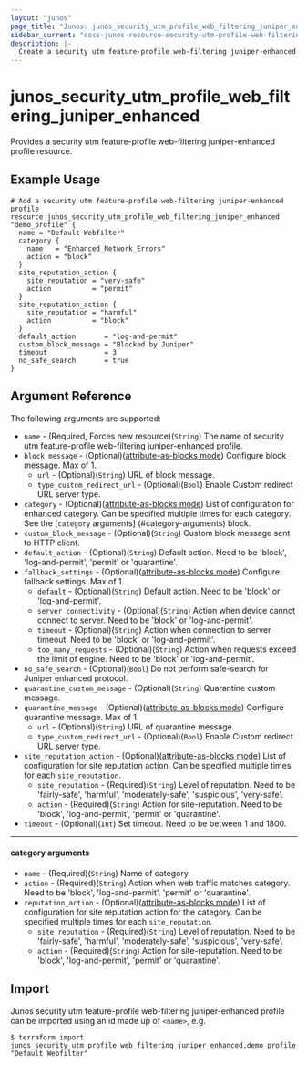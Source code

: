 ```yaml
---
layout: "junos"
page_title: "Junos: junos_security_utm_profile_web_filtering_juniper_enhanced"
sidebar_current: "docs-junos-resource-security-utm-profile-web-filtering-juniper-enhanced"
description: |-
  Create a security utm feature-profile web-filtering juniper-enhanced profile (when Junos device supports it)
---
```


# junos_security_utm_profile_web_filtering_juniper_enhanced

Provides a security utm feature-profile web-filtering juniper-enhanced profile resource.

## Example Usage

```hcl
# Add a security utm feature-profile web-filtering juniper-enhanced profile
resource junos_security_utm_profile_web_filtering_juniper_enhanced "demo_profile" {
  name = "Default Webfilter"
  category {
    name   = "Enhanced_Network_Errors"
    action = "block"
  }
  site_reputation_action {
    site_reputation = "very-safe"
    action          = "permit"
  }
  site_reputation_action {
    site_reputation = "harmful"
    action          = "block"
  }
  default_action       = "log-and-permit"
  custom_block_message = "Blocked by Juniper"
  timeout              = 3
  no_safe_search       = true
}
```

## Argument Reference

The following arguments are supported:

* `name` - (Required, Forces new resource)(`String`) The name of security utm feature-profile web-filtering juniper-enhanced profile.
* `block_message` - (Optional)([attribute-as-blocks mode](https://www.terraform.io/docs/configuration/attr-as-blocks.html)) Configure block message. Max of 1.
  * `url` - (Optional)(`String`) URL of block message.
  * `type_custom_redirect_url` - (Optional)(`Bool`) Enable Custom redirect URL server type.
* `category` - (Optional)([attribute-as-blocks mode](https://www.terraform.io/docs/configuration/attr-as-blocks.html)) List of configuration for enhanced category. Can be specified multiple times for each category. See the [`category` arguments] (#category-arguments) block.
* `custom_block_message` - (Optional)(`String`) Custom block message sent to HTTP client.
* `default_action` - (Optional)(`String`) Default action. Need to be 'block', 'log-and-permit', 'permit' or 'quarantine'.
* `fallback_settings` - (Optional)([attribute-as-blocks mode](https://www.terraform.io/docs/configuration/attr-as-blocks.html)) Configure fallback settings. Max of 1.
  * `default` - (Optional)(`String`) Default action. Need to be 'block' or 'log-and-permit'.
  * `server_connectivity` - (Optional)(`String`) Action when device cannot connect to server. Need to be 'block' or 'log-and-permit'.
  * `timeout` - (Optional)(`String`) Action when connection to server timeout. Need to be 'block' or 'log-and-permit'.
  * `too_many_requests` - (Optional)(`String`) Action when requests exceed the limit of engine. Need to be 'block' or 'log-and-permit'.
* `no_safe_search` - (Optional)(`Bool`) Do not perform safe-search for Juniper enhanced protocol.
* `quarantine_custom_message` - (Optional)(`String`) Quarantine custom message.
* `quarantine_message` - (Optional)([attribute-as-blocks mode](https://www.terraform.io/docs/configuration/attr-as-blocks.html)) Configure quarantine message. Max of 1.
  * `url` - (Optional)(`String`) URL of quarantine message.
  * `type_custom_redirect_url` - (Optional)(`Bool`) Enable Custom redirect URL server type.
* `site_reputation_action` - (Optional)([attribute-as-blocks mode](https://www.terraform.io/docs/configuration/attr-as-blocks.html)) List of configuration for site reputation action. Can be specified multiple times for each `site_reputation`.
  * `site_reputation` - (Required)(`String`) Level of reputation. Need to be 'fairly-safe', 'harmful', 'moderately-safe', 'suspicious', 'very-safe'.
  * `action` - (Required)(`String`) Action for site-reputation. Need to be 'block', 'log-and-permit', 'permit' or 'quarantine'.
* `timeout` - (Optional)(`Int`) Set timeout. Need to be between 1 and 1800.

---
#### category arguments
* `name` - (Required)(`String`) Name of category.
* `action` - (Required)(`String`) Action when web traffic matches category. Need to be 'block', 'log-and-permit', 'permit' or 'quarantine'.
* `reputation_action` - (Optional)([attribute-as-blocks mode](https://www.terraform.io/docs/configuration/attr-as-blocks.html)) List of configuration for site reputation action for the category. Can be specified multiple times for each `site_reputation`.
  * `site_reputation` - (Required)(`String`) Level of reputation. Need to be 'fairly-safe', 'harmful', 'moderately-safe', 'suspicious', 'very-safe'.
  * `action` - (Required)(`String`) Action for site-reputation. Need to be 'block', 'log-and-permit', 'permit' or 'quarantine'.
## Import

Junos security utm feature-profile web-filtering juniper-enhanced profile can be imported using an id made up of `<name>`, e.g.

```
$ terraform import junos_security_utm_profile_web_filtering_juniper_enhanced.demo_profile "Default Webfilter"
```
